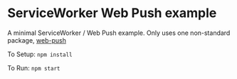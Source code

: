 # ServiceWorker Web Push example

A minimal ServiceWorker / Web Push example. Only uses one non-standard package, [web-push](https://www.npmjs.com/package/web-push)

To Setup: `npm install`

To Run: `npm start`
